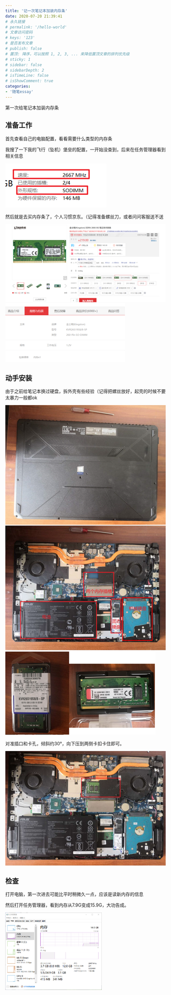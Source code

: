 ```yaml
---
title: '记一次笔记本加装内存条'
date: 2020-07-20 21:39:41
# 永久链接
# permalink: '/hello-world'
# 文章访问密码
# keys: '123'
# 是否发布文章
# publish: false
# 置顶: 降序，可以按照 1, 2, 3, ... 来降低置顶文章的排列优先级
# sticky: 1
# sidebar: false
# sidebarDepth: 2
# isTimeLine: false
# isShowComment: true
categories:
- '随笔essay'
---
```






第一次给笔记本加装内存条

<!-- more -->

## 准备工作

首先查看自己的电脑配置，看看需要什么类型的内存条

我搜了一下我的飞行（坠机）堡垒的配置，一开始没查到，后来在任务管理器看到相关信息

![image-20200720214431210](../../.vuepress/public/images/image-20200720214431210.png)

然后就是去买内存条了，个人习惯京东。（记得准备螺丝刀，或者问问客服送不送

<img src="../../.vuepress/public/images/image-20200720214828662.png" alt="image-20200720214828662" style="zoom:50%;" />

<img src="../../.vuepress/public/images/image-20200720214907805.png" alt="image-20200720214907805" style="zoom: 50%;" />

## 动手安装

由于之前给笔记本换过硬盘，拆外壳有些经验（记得把螺丝放好，起壳的时候不要太暴力一般都ok

<img src="../../.vuepress/public/images/image-20200720215547078.png" alt="image-20200720215547078" style="zoom:50%;" />

<img src="../../.vuepress/public/images/image-20200720215743477.png" alt="image-20200720215743477" style="zoom:50%;" />

<img src="../../.vuepress/public/images/image-20200720215947906.png" alt="image-20200720215947906" style="zoom:50%;" />

对准插口和卡孔，倾斜约30°，向下压到两侧卡扣卡住即可。

<img src="../../.vuepress/public/images/image-20200720220231236.png" alt="image-20200720220231236" style="zoom:50%;" />



## 检查

打开电脑，第一次进去可能比平时稍微久一点，应该是读新内存的信息

然后打开任务管理器，看到内存从7.9G变成15.9G，大功告成。

<img src="../../.vuepress/public/images/Snipaste_2020-07-20_13-17-10.png" alt="Snipaste_2020-07-20_13-17-10" style="zoom:33%;" />

